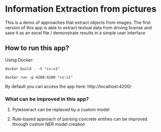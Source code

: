 # Information Extraction from pictures

This is a demo of approaches that extract objects from images. The first version of this app is able to extract textual data from driving license and save it as an excel file / demonstrate results in a simple user interface

## How to run this app?

Using Docker:

`docker build . -t "cv:v1"`

`docker run -p 4200:4200 "cv:v1"`

By default you can access the app here: http://localhost:4200/

### What can be improved in this app?

1) Pytesseract can be replaced by a custom model

2) Rule-based approach of parsing concrete entities can be improved through custom NER model creation
